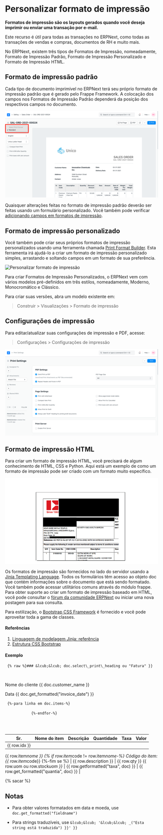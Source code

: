 # Personalizar formato de impressão



**Formatos de impressão são os layouts gerados quando você deseja imprimir ou enviar uma transação por e-mail.**


Este recurso é útil para todas as transações no ERPNext, como todas as transações de vendas e compras, documentos de RH e muito mais.


No ERPNext, existem três tipos de Formatos de Impressão, nomeadamente, Formato de Impressão Padrão, Formato de Impressão Personalizado e Formato de Impressão HTML.


## Formato de impressão padrão


Cada tipo de documento imprimível no ERPNext terá seu próprio formato de impressão padrão que é gerado pelo Frappe Framework. A colocação dos campos nos Formatos de Impressão Padrão dependerá da posição dos respectivos campos no documento.


![Formato de impressão padrão](/files/customize-standard-print-format.png)


Quaisquer alterações feitas no formato de impressão padrão deverão ser feitas usando um formulário personalizado. Você também pode verificar [adicionando campos em formatos de impressão](/docs/pt/customize-erpnext/articles/making-fields-visible-in-print-format).


## Formato de impressão personalizado


Você também pode criar seus próprios formatos de impressão personalizados usando uma ferramenta chamada [Print Format Builder](/docs/pt/setting-up/print/print-format-builder). Esta ferramenta irá ajudá-lo a criar um formato de impressão personalizado simples, arrastando e soltando campos em um formato de sua preferência.


![Personalizar formato de impressão](/files/customize-print-format.gif)


Para criar Formatos de Impressão Personalizados, o ERPNext vem com vários modelos pré-definidos em três estilos, nomeadamente, Moderno, Monocromático e Clássico.


Para criar suas versões, abra um modelo existente em:


> Construir > Visualizações > Formato de impressão


## Configurações de impressão


Para editar/atualizar suas configurações de impressão e PDF, acesse:


> Configurações > Configurações de impressão


![Configurações de impressão](/files/print-settings.png)


## Formato de impressão HTML


Para criar um formato de impressão HTML, você precisará de algum conhecimento de HTML, CSS e Python. Aqui está um exemplo de como um formato de impressão pode ser criado com um formato muito específico.


![Formato de impressão HTML](/files/customize-custom-print-format-1.png)


Os formatos de impressão são fornecidos no lado do servidor usando a [Jinja Templating Language](https://jinja.palletsprojects.com/en/3.0.x/templates/). Todos os formulários têm acesso ao objeto doc que contém informações sobre o documento que está sendo formatado. Você também pode acessar utilitários comuns através do módulo frappe. Para obter suporte ao criar um formato de impressão baseado em HTML, você pode consultar o [fórum da comunidade ERPNext](https://discuss.erpnext.com/) ou iniciar uma nova postagem para sua consulta.


Para estilização, o [Bootstrap CSS Framework](http://getbootstrap.com/) é fornecido e você pode aproveitar toda a gama de classes.


#### Referências


1. [Linguagem de modelagem Jinja: referência](https://jinja.palletsprojects.com/en/3.0.x/templates/)
2. [Estrutura CSS Bootstrap](http://getbootstrap.com/)


#### Exemplo



```
 {% raw %}### &lcub;&lcub; doc.select\_print\_heading ou "Fatura" }}



```


Nome do cliente
&lcub;&lcub; doc.customer\_name }}


Data
&lcub;&lcub; doc.get\_formatted("invoice\_date") }}


```
 {%-para linha em doc.items-%}

            {%-endfor-%}
        



```

| Sr. | Nome do item | Descrição | Quantidade | Taxa | Valor |
| --- | --- | --- | --- | --- | --- |
| &lcub;&lcub; row.idx }} | 
 &lcub;&lcub; row.item*nome }}
 {% if row.item*code != row.item*nome-%}
 Código do item: &lcub;&lcub; row.item*code}}
 {%-fim se %}
  | &lcub;&lcub; row.description }} | &lcub;&lcub; row.qty }} &lcub;&lcub; row.uom ou row.stock*uom }}* | &lcub;&lcub;
 row.getformatted("taxa", doc) }} | &lcub;&lcub;
 row.get\_formatted("quantia", doc) }} |



{% sacar %}

## Notas


- Para obter valores formatados em data e moeda, use `doc.get_formatted("fieldname")`

- Para strings traduzíveis, use `&lcub;&lcub; '&lcub;&lcub; _("Esta string está traduzida") }}' }}`






